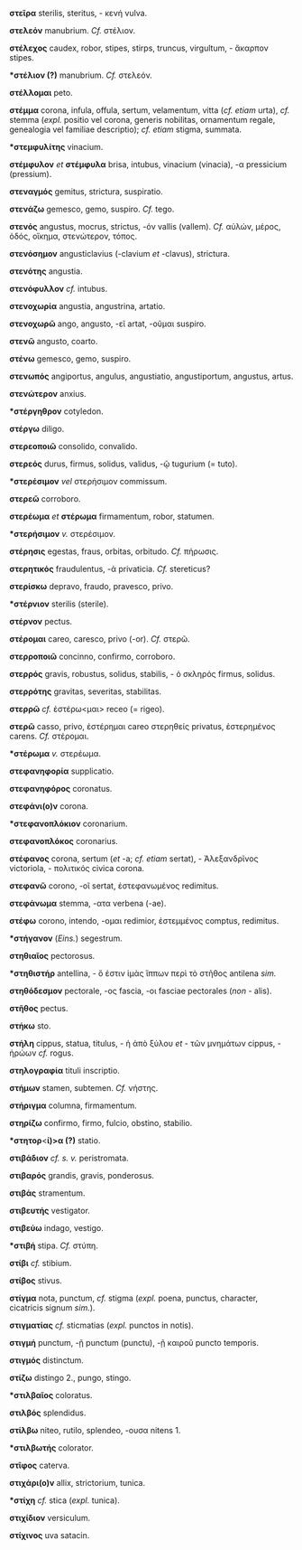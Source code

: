 **στεῖρα** sterilis, steritus, - κενή vulva.

**στελεόν** manubrium. *Cf.* στέλιον.

**στέλεχος** caudex, robor, stipes, stirps, truncus, virgultum, -
ἄκαρπον stipes.

**\*στέλιον (?)** manubrium. *Cf.* στελεόν.

**στέλλομαι** peto.

**στέμμα** corona, infula, offula, sertum, velamentum, vitta (*cf.
etiam* urta), *cf.* stemma (*expl.* positio vel corona, generis
nobilitas, ornamentum regale, genealogia vel familiae descriptio); *cf.
etiam* stigma, summata.

**\*στεμφυλίτης** vinacium.

**στέμφυλον** *et* **στέμφυλα** brisa, intubus, vinacium (vinacia), -α
pressicium (pressium).

**στεναγμός** gemitus, strictura, suspiratio.

**στενάζω** gemesco, gemo, suspiro. *Cf.* tego.

**στενός** angustus, mocrus, strictus, -όν vallis (vallem). *Cf.* αὐλών,
μέρος, ὁδός, οἴκημα, στενώτερον, τόπος.

**στενόσημον** angusticlavius (-clavium *et* -clavus), strictura.

**στενότης** angustia.

**στενόφυλλον** *cf.* intubus.

**στενοχωρία** angustia, angustrina, artatio.

**στενοχωρῶ** ango, angusto, -εῖ artat, -οῦμαι suspiro.

**στενῶ** angusto, coarto.

**στένω** gemesco, gemo, suspiro.

**στενωπός** angiportus, angulus, angustiatio, angustiportum, angustus,
artus.

**στενώτερον** anxius.

**\*στέργηθρον** cotyledon.

**στέργω** diligo.

**στερεοποιῶ** consolido, convalido.

**στερεός** durus, firmus, solidus, validus, -ῷ tugurium (= tuto).

**\*στερέσιμον** *vel* στερήσιμον commissum.

**στερεῶ** corroboro.

**στερέωμα** *et* **στέρωμα** firmamentum, robor, statumen.

**\*στερήσιμον** *v.* στερέσιμον.

**στέρησις** egestas, fraus, orbitas, orbitudo. *Cf.* πήρωσις.

**στερητικός** fraudulentus, -ά privaticia. *Cf.* stereticus?

**στερίσκω** depravo, fraudo, pravesco, privo.

**\*στέρνιον** sterilis (sterile).

**στέρνον** pectus.

**στέρομαι** careo, caresco, privo (-or). *Cf.* στερῶ.

**στερροποιῶ** concinno, confirmo, corroboro.

**στερρός** gravis, robustus, solidus, stabilis, - ὁ σκληρός firmus,
solidus.

**στερρότης** gravitas, severitas, stabilitas.

**στερρῶ** *cf.* ἐστέρω\<μαι\> receo (= rigeo).

**στερῶ** casso, privo, ἐστέρημαι careo στερηθείς privatus, ἐστερημένος
carens. *Cf.* στέρομαι.

**\*στέρωμα** *v.* στερέωμα.

**στεφανηφορία** supplicatio.

**στεφανηφόρος** coronatus.

**στεφάνι(ο)ν** corona.

**\*στεφανοπλόκιον** coronarium.

**στεφανοπλόκος** coronarius.

**στέφανος** corona, sertum (*et* -a; *cf. etiam* sertat), -
Ἀλεξανδρῖνος victoriola, - πολιτικός civica corona.

**στεφανῶ** corono, -οῖ sertat, ἐστεφανωμένος redimitus.

**στεφάνωμα** stemma, -ατα verbena (-ae).

**στέφω** corono, intendo, -ομαι redimior, ἐστεμμένος comptus,
redimitus.

**\*στήγανον** (*Eins.*) segestrum.

**στηθιαῖος** pectorosus.

**\*στηθιστήρ** antellina, - ὅ ἐστιν ἱμὰς ἵππων περὶ τὸ στῆθος antilena
*sim.*

**στηθόδεσμον** pectorale, -ος fascia, -οι fasciae pectorales (*non* -
alis).

**στῆθος** pectus.

**στήκω** sto.

**στήλη** cippus, statua, titulus, - ἡ ἀπὸ ξύλου *et* - τῶν μνημάτων
cippus, - ἠρώων *cf.* rogus.

**στηλογραφία** tituli inscriptio.

**στήμων** stamen, subtemen. *Cf.* νήστης.

**στήριγμα** columna, firmamentum.

**στηρίζω** confirmo, firmo, fulcio, obstino, stabilio.

**\*στητορ**\<**ί)\>α (?)** statio.

**στιβάδιον** *cf. s. v.* peristromata.

**στιβαρός** grandis, gravis, ponderosus.

**στιβάς** stramentum.

**στιβευτής** vestigator.

**στιβεύω** indago, vestigo.

**\*στιβή** stipa. *Cf.* στύπη.

**στίβι** *cf.* stibium.

**στίβος** stivus.

**στίγμα** nota, punctum, *cf.* stigma (*expl.* poena, punctus,
character, cicatricis signum *sim.*).

**στιγματίας** *cf.* sticmatias (*expl.* punctos in notis).

**στιγμή** punctum, -ῇ punctum (punctu), -ῇ καιροῦ puncto temporis.

**στιγμός** distinctum.

**στίζω** distingo 2., pungo, stingo.

**\*στιλβαῖος** coloratus.

**στιλβός** splendidus.

**στίλβω** niteo, rutilo, splendeo, -ουσα nitens 1.

**\*στιλβωτής** colorator.

**στῖφος** caterva.

**στιχάρι(ο)ν** allix, strictorium, tunica.

**\*στίχη** *cf.* stica (*expl.* tunica).

**στιχίδιον** versiculum.

**στίχινος** uva satacin.
